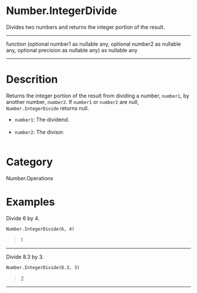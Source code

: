 ﻿# Number.IntegerDivide
Divides two numbers and returns the integer portion of the result.
***
function (optional number1 as nullable any, optional number2 as nullable any, optional precision as nullable any) as nullable any
***
# Descrition 
Returns the integer portion of the result from dividing a number, <code>number1</code>, by another number, <code>number2</code>. 
    If <code>number1</code> or <code>number2</code> are null, <code>Number.IntegerDivide</code> returns null.     
      <ul>
        <li><code>number1</code>: The dividend.</li>        
        <li><code>number2</code>: The divisor.</li>        
      </ul>
# Category 
Number.Operations
# Examples 
Divide 6 by 4.
```
Number.IntegerDivide(6, 4)
```
> 1
***
Divide 8.3 by 3.
```
Number.IntegerDivide(8.3, 3)
```
> 2
***
